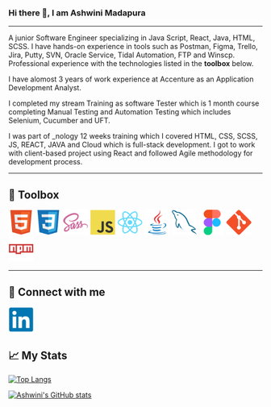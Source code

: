 ### Hi there 👋, I am Ashwini Madapura

---

A junior Software Engineer specializing in Java Script, React, Java, HTML, SCSS. I have hands-on experience in tools such as Postman, Figma, Trello, Jira, Putty, SVN, Oracle Service, Tidal Automation, FTP and Winscp. Professional experience with the technologies listed in the **toolbox** below.

I have alomost 3 years of work experience at Accenture as an Application Development Analyst.

I completed my stream Training as software Tester which is 1 month course completing Manual Testing and Automation Testing which includes Selenium, Cucumber and UFT.

I was part of _nology 12 weeks training which I covered HTML, CSS, SCSS, JS, REACT, JAVA and Cloud which is full-stack development. I got to work with client-based project using React and followed Agile methodology for development process.  

---

<h2>🧰 Toolbox</h2>

<img src="https://github.com/devicons/devicon/blob/master/icons/html5/html5-original.svg" alt="HTML logo" width="50" height="50"/> <img src="https://github.com/devicons/devicon/blob/master/icons/css3/css3-original.svg" alt="css logo" width="50" height="50"/> <img src="https://github.com/devicons/devicon/blob/master/icons/sass/sass-original.svg" alt="sass logo" width="50" height="50"/> <img src="https://github.com/devicons/devicon/blob/master/icons/javascript/javascript-original.svg" alt="JS logo" width="50" height="50"/> <img src="https://github.com/devicons/devicon/blob/master/icons/react/react-original.svg" alt="react logo" width="50" height="50"/> <img src="https://github.com/devicons/devicon/blob/master/icons/java/java-original.svg" alt="java logo" width="50" height="50"/> <img src="https://github.com/devicons/devicon/blob/master/icons/mysql/mysql-original.svg" width="50" height="50"/> <img src="https://github.com/devicons/devicon/blob/master/icons/figma/figma-original.svg" alt="figma logo" width="50" height="50"/> <img src="https://github.com/devicons/devicon/blob/master/icons/git/git-original.svg" alt="git logo" width="50" height="50"/> <img src="https://github.com/devicons/devicon/blob/master/icons/npm/npm-original-wordmark.svg" alt="npm logo" width="50" height="50"/>


---

<h2>🔗 Connect with me</h2>

<a href="linkedin.com/in/ashwini-madapura-946211214"><img src="https://github.com/devicons/devicon/blob/master/icons/linkedin/linkedin-original.svg" width="50" height="50" alt="linkedIn logo">
</a>

<h2> 📈 My Stats </h2>

[![Top Langs](https://github-readme-stats.vercel.app/api/top-langs/?username=AshwiniMadapura&theme=radical)](https://github.com/anuraghazra/github-readme-stats)

[![Ashwini's GitHub stats](https://github-readme-stats.vercel.app/api?username=AshwiniMadapura&theme=radical)](https://github.com/anuraghazra/github-readme-stats)


<!--



**AshwiniMadapura/AshwiniMadapura** is a ✨ _special_ ✨ repository because its `README.md` (this file) appears on your GitHub profile.

Here are some ideas to get you started:

- 🔭 I’m currently working on ...
- 🌱 I’m currently learning ...
- 👯 I’m looking to collaborate on ...
- 🤔 I’m looking for help with ...
- 💬 Ask me about ...
- 📫 How to reach me: ...
- 😄 Pronouns: ...
- ⚡ Fun fact: ...
-->
